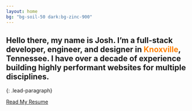 ```yaml
---
layout: home
bg: "bg-soil-50 dark:bg-zinc-900"
---
```


## Hello there, my name is Josh. I’m a full-stack developer, engineer, and designer in <span style="color:#ff8200;" class="vols" onmouseover="document.querySelector('.rocky-top-bg').classList.add('run')" onmouseout="setTimeout(function() { document.querySelector('.rocky-top-bg').classList.remove('run'); }, 1000)">Knoxville</span>, Tennessee. I have over a decade of experience building highly performant websites for multiple disciplines.

{: .lead-paragraph}

<a href="{{site.url}}/share/resume" class="not-prose active:ring-blue-400 focus:ring-blue-400 focus:outline-none ring-1 ring-transparent relative isolate inline-flex items-center justify-center gap-x-2 rounded-lg border text-base/6 font-semibold px-[calc(theme(spacing[3.5])-1px)] py-[calc(theme(spacing[2.5])-1px)] sm:px-[calc(theme(spacing.3)-1px)] sm:py-[calc(theme(spacing[1.5])-1px)] sm:text-sm/6 focus:outline-none data-[focus]:outline data-[focus]:outline-2 data-[focus]:outline-offset-2 data-[focus]:outline-blue-500 data-[disabled]:opacity-50 [&amp;>[data-slot=icon]]:-mx-0.5 [&amp;>[data-slot=icon]]:my-0.5 [&amp;>[data-slot=icon]]:size-5 [&amp;>[data-slot=icon]]:shrink-0 [&amp;>[data-slot=icon]]:text-[--btn-icon] [&amp;>[data-slot=icon]]:sm:my-1 [&amp;>[data-slot=icon]]:sm:size-4 forced-colors:[--btn-icon:ButtonText] forced-colors:data-[hover]:[--btn-icon:ButtonText] border-transparent bg-[--btn-border] dark:bg-[--btn-bg] before:absolute before:inset-0 before:-z-10 before:rounded-[calc(theme(borderRadius.lg)-1px)] before:bg-[--btn-bg] before:shadow dark:before:hidden dark:border-white/5 after:absolute after:inset-0 after:-z-10 after:rounded-[calc(theme(borderRadius.lg)-1px)] after:shadow-[shadow:inset_0_1px_theme(colors.white/15%)] after:data-[active]:bg-[--btn-hover-overlay] after:data-[hover]:bg-[--btn-hover-overlay] dark:after:-inset-px dark:after:rounded-lg before:data-[disabled]:shadow-none after:data-[disabled]:shadow-none text-white [--btn-bg:theme(colors.zinc.900)] [--btn-border:theme(colors.zinc.950/90%)] [--btn-hover-overlay:theme(colors.white/10%)] dark:text-white dark:[--btn-bg:theme(colors.zinc.600)] dark:[--btn-hover-overlay:theme(colors.white/5%)] [--btn-icon:theme(colors.zinc.400)] data-[active]:[--btn-icon:theme(colors.zinc.300)] data-[hover]:[--btn-icon:theme(colors.zinc.300)] cursor-default">Read My Resume</a>

